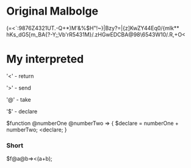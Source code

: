 # Original Malbolge
 (=<`:9876Z4321UT.-Q+*)M'&%$H"!~}|Bzy?=|{z]KwZY44Eq0/{mlk**
 hKs_dG5[m_BA{?-Y;;Vb'rR5431M}/.zHGwEDCBA@98\6543W10/.R,+O<

# My interpreted
'<' - return

'>' - send

'@' - take

'$' - declare

$function @numberOne @numberTwo => {
  $declare = numberOne + numberTwo;
  <declare;
}

### Short
$f@a@b=><(a+b);
